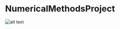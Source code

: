 # NumericalMethodsProject

![alt text](https://raw.githubusercontent.com/BasilMinkov/NumericalMethodsProject/master/static/NumericalMethodsProjects.png)
